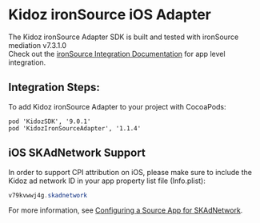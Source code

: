 # Kidoz ironSource iOS Adapter

The Kidoz ironSource Adapter SDK is built and tested with ironSource mediation v7.3.1.0<BR> 
Check out the [ironSource Integration Documentation](https://developers.is.com/ironsource-mobile/ios/ios-sdk/) for app level integration.

## Integration Steps:

To add Kidoz ironSource Adapter to your project with CocoaPods:
```
pod 'KidozSDK', '9.0.1'
pod 'KidozIronSourceAdapter', '1.1.4'
```

## iOS SKAdNetwork Support

In order to support CPI attribution on iOS, please make sure to include the Kidoz ad network ID in your app property list file (Info.plist):

```java
v79kvwwj4g.skadnetwork	
```
For more information, see [Configuring a Source App for SKAdNetwork](https://developer.apple.com/documentation/storekit/skadnetwork/configuring_a_source_app).
